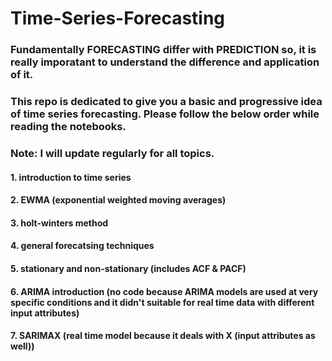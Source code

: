 # Time-Series-Forecasting
### Fundamentally FORECASTING differ with PREDICTION so, it is really imporatant to understand the difference and application of it.
### This repo is dedicated to give you a basic and progressive idea of time series forecasting. Please follow the below order while reading the notebooks.
### Note: I will update regularly for all topics.
#### 1. introduction to time series 
#### 2. EWMA (exponential weighted moving averages)
#### 3. holt-winters method
#### 4. general forecatsing techniques
#### 5. stationary and non-stationary (includes ACF & PACF)
#### 6. ARIMA introduction (no code because ARIMA models are used at very specific conditions and it didn't suitable for real time data with different input attributes)
#### 7. SARIMAX (real time model because it deals with X (input attributes as well))
